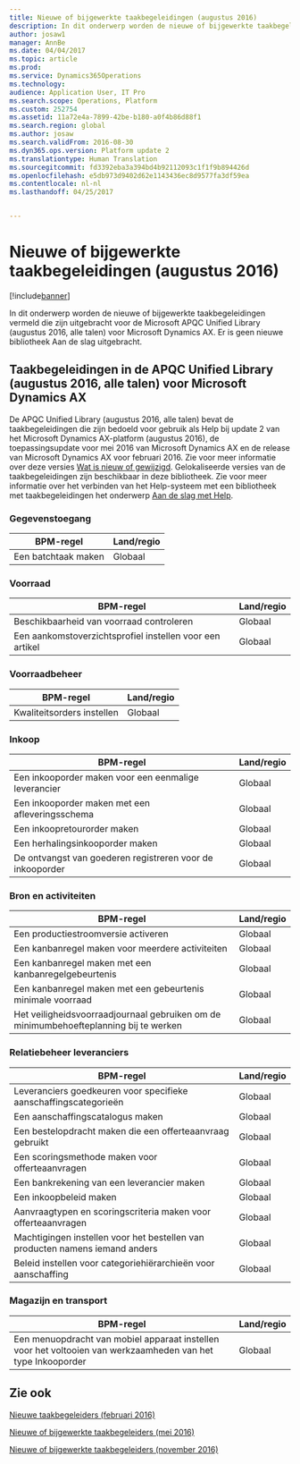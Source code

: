 ```yaml
---
title: Nieuwe of bijgewerkte taakbegeleidingen (augustus 2016)
description: In dit onderwerp worden de nieuwe of bijgewerkte taakbegeleidingen vermeld die zijn uitgebracht voor de Microsoft APQC Unified Library (augustus 2016, alle talen) voor Microsoft Dynamics AX. Er is geen nieuwe bibliotheek Aan de slag uitgebracht.
author: josaw1
manager: AnnBe
ms.date: 04/04/2017
ms.topic: article
ms.prod: 
ms.service: Dynamics365Operations
ms.technology: 
audience: Application User, IT Pro
ms.search.scope: Operations, Platform
ms.custom: 252754
ms.assetid: 11a72e4a-7899-42be-b180-a0f4b86d88f1
ms.search.region: global
ms.author: josaw
ms.search.validFrom: 2016-08-30
ms.dyn365.ops.version: Platform update 2
ms.translationtype: Human Translation
ms.sourcegitcommit: fd3392eba3a394bd4b92112093c1f1f9b894426d
ms.openlocfilehash: e5db973d9402d62e1143436ec8d9577fa3df59ea
ms.contentlocale: nl-nl
ms.lasthandoff: 04/25/2017


---
```


# <a name="new-or-updated-task-guides-august-2016"></a>Nieuwe of bijgewerkte taakbegeleidingen (augustus 2016)

[!include[banner](../includes/banner.md)]


In dit onderwerp worden de nieuwe of bijgewerkte taakbegeleidingen vermeld die zijn uitgebracht voor de Microsoft APQC Unified Library (augustus 2016, alle talen) voor Microsoft Dynamics AX. Er is geen nieuwe bibliotheek Aan de slag uitgebracht.

<a name="task-guides-in-the-august-2016---all-languages-apqc-unified-library-for-microsoft-dynamics-ax"></a>[]()Taakbegeleidingen in de APQC Unified Library (augustus 2016, alle talen) voor Microsoft Dynamics AX
---------------------------------------------------------------------------------------------------

De APQC Unified Library (augustus 2016, alle talen) bevat de taakbegeleidingen die zijn bedoeld voor gebruik als Help bij update 2 van het Microsoft Dynamics AX-platform (augustus 2016), de toepassingsupdate voor mei 2016 van Microsoft Dynamics AX en de release van Microsoft Dynamics AX voor februari 2016. Zie voor meer informatie over deze versies [Wat is nieuw of gewijzigd](whats-new-changed.md). Gelokaliseerde versies van de taakbegeleidingen zijn beschikbaar in deze bibliotheek. Zie voor meer informatie over het verbinden van het Help-systeem met een bibliotheek met taakbegeleidingen het onderwerp [Aan de slag met Help](help-overview.md).

### <a name="data-access"></a>Gegevenstoegang

| BPM-regel           | Land/regio |
|--------------------|----------------|
| Een batchtaak maken | Globaal         |

### <a name="inventory"></a>Voorraad

| BPM-regel                                | Land/regio |
|-----------------------------------------|----------------|
| Beschikbaarheid van voorraad controleren         | Globaal         |
| Een aankomstoverzichtsprofiel instellen voor een artikel | Globaal         |

### <a name="inventory-management"></a>Voorraadbeheer

| BPM-regel              | Land/regio |
|-----------------------|----------------|
| Kwaliteitsorders instellen | Globaal         |

### <a name="procurement"></a>Inkoop

| BPM-regel                                          | Land/regio |
|---------------------------------------------------|----------------|
| Een inkooporder maken voor een eenmalige leverancier   | Globaal         |
| Een inkooporder maken met een afleveringsschema  | Globaal         |
| Een inkoopretourorder maken                    | Globaal         |
| Een herhalingsinkooporder maken                    | Globaal         |
| De ontvangst van goederen registreren voor de inkooporder | Globaal         |

### <a name="resource-and-activities"></a>Bron en activiteiten

| BPM-regel                                                | Land/regio |
|---------------------------------------------------------|----------------|
| Een productiestroomversie activeren                      | Globaal         |
| Een kanbanregel maken voor meerdere activiteiten            | Globaal         |
| Een kanbanregel maken met een kanbanregelgebeurtenis          | Globaal         |
| Een kanbanregel maken met een gebeurtenis minimale voorraad        | Globaal         |
| Het veiligheidsvoorraadjournaal gebruiken om de minimumbehoefteplanning bij te werken | Globaal         |

### <a name="supplier-relationship-management"></a>Relatiebeheer leveranciers

| BPM-regel                                                           | Land/regio |
|--------------------------------------------------------------------|----------------|
| Leveranciers goedkeuren voor specifieke aanschaffingscategorieën                | Globaal         |
| Een aanschaffingscatalogus maken                                       | Globaal         |
| Een bestelopdracht maken die een offerteaanvraag gebruikt                              | Globaal         |
| Een scoringsmethode maken voor offerteaanvragen                                   | Globaal         |
| Een bankrekening van een leverancier maken                                       | Globaal         |
| Een inkoopbeleid maken                                         | Globaal         |
| Aanvraagtypen en scoringscriteria maken voor offerteaanvragen            | Globaal         |
| Machtigingen instellen voor het bestellen van producten namens iemand anders | Globaal         |
| Beleid instellen voor categoriehiërarchieën voor aanschaffing               | Globaal         |

### <a name="warehouse-and-transportation"></a>Magazijn en transport

| BPM-regel                                                                    | Land/regio |
|-----------------------------------------------------------------------------|----------------|
| Een menuopdracht van mobiel apparaat instellen voor het voltooien van werkzaamheden van het type Inkooporder | Globaal         |



<a name="see-also"></a>Zie ook
--------

[Nieuwe taakbegeleiders (februari 2016)](new-task-guides-available-february-2016.md)

[Nieuwe of bijgewerkte taakbegeleiders (mei 2016)](new-updated-task-guides-available-may-2016.md)

[Nieuwe of bijgewerkte taakbegeleiders (november 2016)](new-task-guides-november-2016.md)




